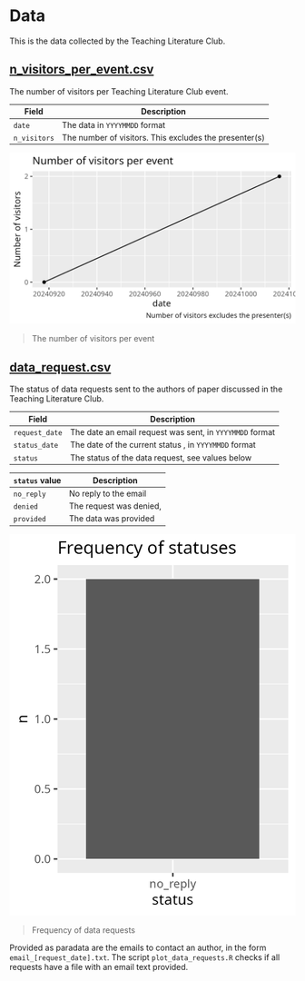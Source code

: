 # Data

This is the data collected by the Teaching Literature Club.

## [n_visitors_per_event.csv](n_visitors_per_event.csv)

The number of visitors per Teaching Literature Club event.

Field       |Description
------------|------------------------------------------------------
`date`      |The data in `YYYYMMDD` format
`n_visitors`|The number of visitors. This excludes the presenter(s)

![The number of visitors per event](n_visitors_per_event.png)

> The number of visitors per event

## [data_request.csv](data_request.csv)

The status of data requests sent to the authors of paper discussed
in the Teaching Literature Club.

Field         |Description
--------------|------------------------------------------------------
`request_date`|The date an email request was sent, in `YYYYMMDD` format
`status_date` |The date of the current status , in `YYYYMMDD` format
`status`      |The status of the data request, see values below

`status` value      |Description
--------------------|------------------------------------------------------
`no_reply`          |No reply to the email
`denied`            |The request was denied,
`provided`          |The data was provided

![Frequency of data requests](data_request_status_frequency.png)

> Frequency of data requests

Provided as paradata are the emails to contact an author,
in the form `email_[request_date].txt`. The script `plot_data_requests.R`
checks if all requests have a file with an email text provided.
